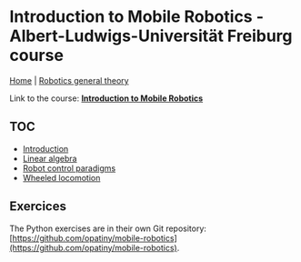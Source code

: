 # Introduction to Mobile Robotics - Albert-Ludwigs-Universität Freiburg course

[Home](../../../README.md) | [Robotics general theory](../theory.md)

Link to the course: [**Introduction to Mobile Robotics**](http://ais.informatik.uni-freiburg.de/teaching/ss19/robotics/)

## TOC

- [Introduction](./w1/introduction.md)
- [Linear algebra](./w1/linear-algebra.md)
- [Robot control paradigms](./w2/control-paradigms.md)
- [Wheeled locomotion](./w3/wheeled-locomotion.md)

## Exercices

The Python exercises are in their own Git repository: [https://github.com/opatiny/mobile-robotics](https://github.com/opatiny/mobile-robotics).
